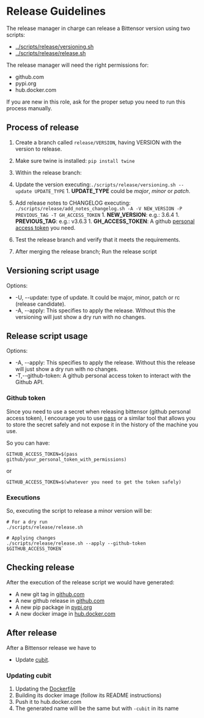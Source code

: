 # Release Guidelines

The release manager in charge can release a Bittensor version using two scripts:
  - [../scripts/release/versioning.sh](../scripts/release/versioning.sh)
  - [../scripts/release/release.sh](../scripts/release/release.sh)

The release manager will need the right permissions for:
  - github.com
  - pypi.org
  - hub.docker.com

If you are new in this role, ask for the proper setup you need to run this process manually.

## Process of release

1. Create a branch called `release/VERSION`, having VERSION with the version to release.
1. Make sure twine is installed: `pip install twine`
1. Within the release branch:
  1. Update the version executing:`./scripts/release/versioning.sh --update UPDATE_TYPE`
    1. **UPDATE_TYPE** could be *major*, *minor* or *patch*.
  1. Add release notes to CHANGELOG executing: `./scripts/release/add_notes_changelog.sh -A -V NEW_VERSION -P PREVIOUS_TAG -T GH_ACCESS_TOKEN`
    1. **NEW_VERSION**: e.g.: 3.6.4
    1. **PREVIOUS_TAG**: e.g.: v3.6.3
    1. **GH_ACCESS_TOKEN**: A github [personal access token](https://docs.github.com/en/enterprise-server@3.4/authentication/keeping-your-account-and-data-secure/creating-a-personal-access-token) you need. 

1. Test the release branch and verify that it meets the requirements.
1. After merging the release branch; Run the release script

## Versioning script usage

Options:
  - -U, --update: type of update. It could be major, minor, patch or rc (release candidate).
  - -A, --apply: This specifies to apply the release. Without this the versioning will just show a dry run with no changes.

## Release script usage

Options:
  - -A, --apply: This specifies to apply the release. Without this the release will just show a dry run with no changes.
  - -T,--github-token: A github personal access token to interact with the Github API.

### Github token

Since you need to use a secret when releasing bittensor (github personal access token), I encourage you to use [pass](https://www.passwordstore.org/) or a similar tool that allows you to store the secret safely and not expose it in the history of the machine you use.

So you can have:
```
GITHUB_ACCESS_TOKEN=$(pass github/your_personal_token_with_permissions)
```

or
```
GITHUB_ACCESS_TOKEN=$(whatever you need to get the token safely)
```

### Executions

So, executing the script to release a minor version will be:

```
# For a dry run
./scripts/release/release.sh
```

```
# Applying changes
./scripts/release/release.sh --apply --github-token $GITHUB_ACCESS_TOKEN`
```

## Checking release

After the execution of the release script we would have generated:
  - A new git tag in [github.com](https://github.com/opentensor/bittensor/tags)
  - A new github release in [github.com](https://github.com/opentensor/bittensor/releases)
  - A new pip package in [pypi.org](https://pypi.org/project/bittensor/#history)
  - A new docker image in [hub.docker.com](https://hub.docker.com/r/opentensorfdn/bittensor/tags)

## After release

After a Bittensor release we have to
- Update [cubit](https://github.com/opentensor/cubit).

### Updating cubit

1. Updating the [Dockerfile](https://github.com/opentensor/cubit/blob/master/docker/Dockerfile)
1. Building its docker image (follow its README instructions)
1. Push it to hub.docker.com
  1. The generated name will be the same but with `-cubit` in its name
